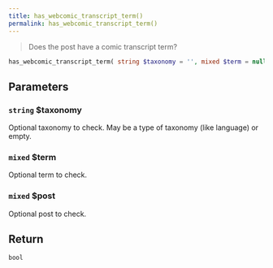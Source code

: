 ```yaml
---
title: has_webcomic_transcript_term()
permalink: has_webcomic_transcript_term()
---
```


> Does the post have a comic transcript term?

```php
has_webcomic_transcript_term( string $taxonomy = '', mixed $term = null, mixed $post = null ) : bool
```

## Parameters

### `string` $taxonomy
Optional taxonomy to check. May be a type of
taxonomy (like language) or empty.

### `mixed` $term
Optional term to check.

### `mixed` $post
Optional post to check.

## Return

`bool`
